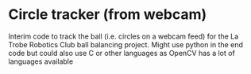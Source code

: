 # Circle tracker (from webcam)
Interim code to track the ball (i.e. circles on a webcam feed) for the La Trobe Robotics Club ball balancing project. Might use python in the end code but could also use C or other languages as OpenCV has a lot of languages available
